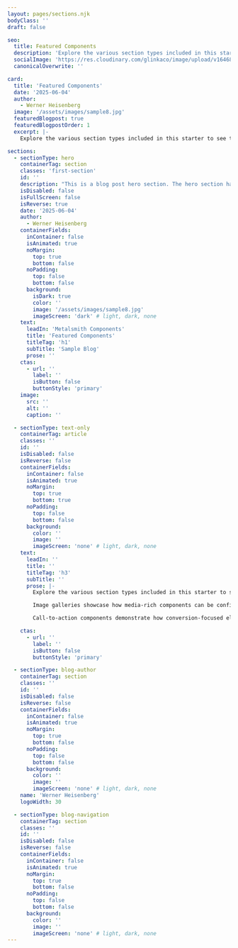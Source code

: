 ```yaml
---
layout: pages/sections.njk
bodyClass: ''
draft: false

seo:
  title: Featured Components
  description: 'Explore the various section types included in this starter to see the component system in action.'
  socialImage: 'https://res.cloudinary.com/glinkaco/image/upload/v1646849499/tgc2022/social_yitz6j.png'
  canonicalOverwrite: ''

card:
  title: 'Featured Components'
  date: '2025-06-04'
  author:
    - Werner Heisenberg
  image: '/assets/images/sample8.jpg'
  featuredBlogpost: true
  featuredBlogpostOrder: 1
  excerpt: |-
    Explore the various section types included in this starter to see the component system in action.

sections:
  - sectionType: hero
    containerTag: section
    classes: 'first-section'
    id: ''
    description: "This is a blog post hero section. The hero section has a class of 'blog-hero'."
    isDisabled: false
    isFullScreen: false
    isReverse: true
    date: '2025-06-04'
    author:
      - Werner Heisenberg
    containerFields:
      inContainer: false
      isAnimated: true
      noMargin:
        top: true
        bottom: false
      noPadding:
        top: false
        bottom: false
      background:
        isDark: true
        color: ''
        image: '/assets/images/sample8.jpg'
        imageScreen: 'dark' # light, dark, none
    text:
      leadIn: 'Metalsmith Components'
      title: 'Featured Components'
      titleTag: 'h1'
      subTitle: 'Sample Blog'
      prose: ''
    ctas:
      - url: ''
        label: ''
        isButton: false
        buttonStyle: 'primary'
    image:
      src: ''
      alt: ''
      caption: ''

  - sectionType: text-only
    containerTag: article
    classes: ''
    id: ''
    isDisabled: false
    isReverse: false
    containerFields:
      inContainer: false
      isAnimated: true
      noMargin:
        top: true
        bottom: true
      noPadding:
        top: false
        bottom: false
      background:
        color: ''
        image: ''
        imageScreen: 'none' # light, dark, none
    text:
      leadIn: ''
      title: ''
      titleTag: 'h3'
      subTitle: ''
      prose: |-
        Explore the various section types included in this starter to see the component system in action. The hero section demonstrates how to create compelling page headers with configurable backgrounds, calls to action, and typography options. The content sections show how structured text can be more maintainable than traditional Markdown while still supporting rich formatting when needed.

        Image galleries showcase how media-rich components can be configured entirely through frontmatter, eliminating the need for complex shortcodes or embedded HTML. The testimonial sections illustrate how social proof elements can be standardized across your site while remaining flexible enough to accommodate different presentation needs.

        Call-to-action components demonstrate how conversion-focused elements can be deployed consistently throughout your site with centralized styling and behavior management. The contact sections show how even interactive elements can be integrated into the structured content approach.

    ctas:
      - url: ''
        label: ''
        isButton: false
        buttonStyle: 'primary'

  - sectionType: blog-author
    containerTag: section
    classes: ''
    id: ''
    isDisabled: false
    isReverse: false
    containerFields:
      inContainer: false
      isAnimated: true
      noMargin:
        top: true
        bottom: false
      noPadding:
        top: false
        bottom: false
      background:
        color: ''
        image: ''
        imageScreen: 'none' # light, dark, none
    name: 'Werner Heisenberg'
    logoWidth: 30

  - sectionType: blog-navigation
    containerTag: section
    classes: ''
    id: ''
    isDisabled: false
    isReverse: false
    containerFields:
      inContainer: false
      isAnimated: true
      noMargin:
        top: true
        bottom: false
      noPadding:
        top: false
        bottom: false
      background:
        color: ''
        image: ''
        imageScreen: 'none' # light, dark, none
---
```

